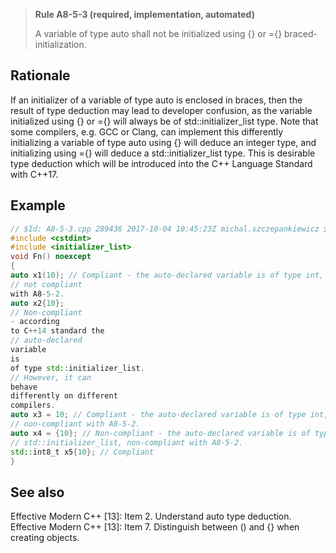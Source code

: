 > **Rule A8-5-3 (required, implementation, automated)**
>
> A variable of type auto shall not be initialized using {} or
> ={} braced-initialization.

## Rationale

If an initializer of a variable of type auto is enclosed in braces, then the result of type
deduction may lead to developer confusion, as the variable initialized using {} or ={}
will always be of std::initializer_list type.
Note that some compilers, e.g. GCC or Clang, can implement this differently initializing a variable of type auto using {} will deduce an integer type, and initializing
using ={} will deduce a std::initializer_list type. This is desirable type deduction which
will be introduced into the C++ Language Standard with C++17.

## Example

```cpp
// $Id: A8-5-3.cpp 289436 2017-10-04 10:45:23Z michal.szczepankiewicz $
#include <cstdint>
#include <initializer_list>
void Fn() noexcept
{
auto x1(10); // Compliant - the auto-declared variable is of type int, but
// not compliant
with A8-5-2.
auto x2{10};
// Non-compliant
- according
to C++14 standard the
// auto-declared
variable
is
of type std::initializer_list.
// However, it can
behave
differently on different
compilers.
auto x3 = 10; // Compliant - the auto-declared variable is of type int, but
// non-compliant with A8-5-2.
auto x4 = {10}; // Non-compliant - the auto-declared variable is of type
// std::initializer_list, non-compliant with A8-5-2.
std::int8_t x5{10}; // Compliant
}

```

## See also

Effective Modern C++ [13]: Item 2. Understand auto type deduction.
Effective Modern C++ [13]: Item 7. Distinguish between () and {} when creating
objects.
